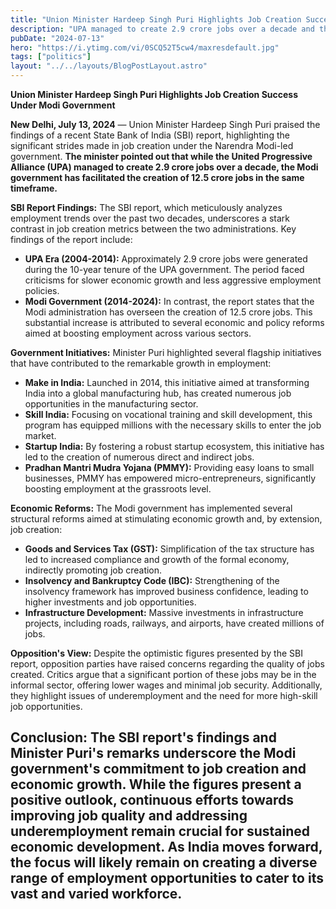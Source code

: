 ```yaml
---
title: "Union Minister Hardeep Singh Puri Highlights Job Creation Success Under Modi Government"
description: "UPA managed to create 2.9 crore jobs over a decade and the Modi government has facilitated the creation of 12.5 crore jobs in the same timeframe."
pubDate: "2024-07-13"
hero: "https://i.ytimg.com/vi/0SCQ52T5cw4/maxresdefault.jpg"
tags: ["politics"]
layout: "../../layouts/BlogPostLayout.astro"
---
```

**Union Minister Hardeep Singh Puri Highlights Job Creation Success Under Modi Government**

**New Delhi, July 13, 2024** — Union Minister Hardeep Singh Puri praised the findings of a recent State Bank of India (SBI) report, highlighting the significant strides made in job creation under the Narendra Modi-led government. **The minister pointed out that while the United Progressive Alliance (UPA) managed to create 2.9 crore jobs over a decade, the Modi government has facilitated the creation of 12.5 crore jobs in the same timeframe.**

**SBI Report Findings:**
The SBI report, which meticulously analyzes employment trends over the past two decades, underscores a stark contrast in job creation metrics between the two administrations. Key findings of the report include:
- **UPA Era (2004-2014):** Approximately 2.9 crore jobs were generated during the 10-year tenure of the UPA government. The period faced criticisms for slower economic growth and less aggressive employment policies.
- **Modi Government (2014-2024):** In contrast, the report states that the Modi administration has overseen the creation of 12.5 crore jobs. This substantial increase is attributed to several economic and policy reforms aimed at boosting employment across various sectors.

**Government Initiatives:**
Minister Puri highlighted several flagship initiatives that have contributed to the remarkable growth in employment:
- **Make in India:** Launched in 2014, this initiative aimed at transforming India into a global manufacturing hub, has created numerous job opportunities in the manufacturing sector.
- **Skill India:** Focusing on vocational training and skill development, this program has equipped millions with the necessary skills to enter the job market.
- **Startup India:** By fostering a robust startup ecosystem, this initiative has led to the creation of numerous direct and indirect jobs.
- **Pradhan Mantri Mudra Yojana (PMMY):** Providing easy loans to small businesses, PMMY has empowered micro-entrepreneurs, significantly boosting employment at the grassroots level.

**Economic Reforms:**
The Modi government has implemented several structural reforms aimed at stimulating economic growth and, by extension, job creation:
- **Goods and Services Tax (GST):** Simplification of the tax structure has led to increased compliance and growth of the formal economy, indirectly promoting job creation.
- **Insolvency and Bankruptcy Code (IBC):** Strengthening of the insolvency framework has improved business confidence, leading to higher investments and job opportunities.
- **Infrastructure Development:** Massive investments in infrastructure projects, including roads, railways, and airports, have created millions of jobs.

**Opposition's View:**
Despite the optimistic figures presented by the SBI report, opposition parties have raised concerns regarding the quality of jobs created. Critics argue that a significant portion of these jobs may be in the informal sector, offering lower wages and minimal job security. Additionally, they highlight issues of underemployment and the need for more high-skill job opportunities.

**Conclusion:**
The SBI report's findings and Minister Puri's remarks underscore the Modi government's commitment to job creation and economic growth. While the figures present a positive outlook, continuous efforts towards improving job quality and addressing underemployment remain crucial for sustained economic development. As India moves forward, the focus will likely remain on creating a diverse range of employment opportunities to cater to its vast and varied workforce.
---